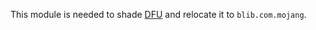 This module is needed to shade [DFU](https://github.com/Mojang/DataFixerUpper) and relocate it to `blib.com.mojang`.